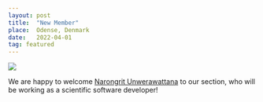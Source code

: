 ```yaml
---
layout: post
title:  "New Member"
place:  Odense, Denmark
date:   2022-04-01
tag: featured
---
```

<img class="img-fluid mx-auto d-block" src="/images/people/nunwerawattana-p.jpg">

We are happy to welcome [Narongrit Unwerawattana](/people.html#nu) to our
section, who will be working as a scientific software developer!
